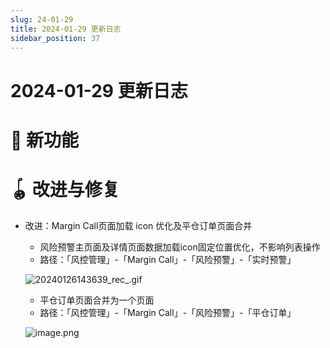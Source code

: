 ```yaml
---
slug: 24-01-29
title: 2024-01-29 更新日志
sidebar_position: 37
---
```



# 2024-01-29 更新日志


# 🎉 新功能


# 🪀 改进与修复

- 改进：Margin Call页面加载 icon 优化及平仓订单页面合并
    - 风险预警主页面及详情页面数据加载icon固定位置优化，不影响列表操作
    - 路径：「风控管理」-「Margin Call」-「风险预警」-「实时预警」

    ![20240126143639_rec_.gif](/assets/ec5e2138074ec83df2073761ef3337c3.gif)

    - 平仓订单页面合并为一个页面
    - 路径：「风控管理」-「Margin Call」-「风险预警」-「平仓订单」

    ![image.png](/assets/930fb3067d69272f0eb0bd4933d965ce.png)


